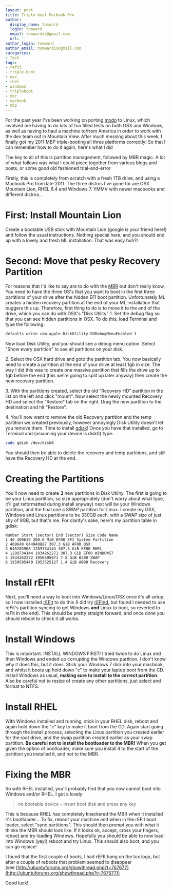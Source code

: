 ```yaml
---
layout: post
title: Triple-boot Macbook Pro
author:
  display_name: tomward
  login: tomward
  email: tomwardio@gmail.com
  url: ''
author_login: tomward
author_email: tomwardio@gmail.com
categories:
- Tech
tags:
- refit
- triple-boot
- osx
- rhel
- windows
- tripleboot
- mbr
- macbook
- mbp
---
```

For the past year I've been working on porting [modo](http://www.luxology.com/modo/ "modo") to Linux, which involved me having to do lots of fun filled tests on both OSX and Windows, as well as having to haul a machine to/from America in order to work with the dev team out in Mountain View. After much messing about this week, I finally got my 2011 MBP triple-booting all three platforms correctly! So that I can remember how to do it again, here's what I did

The key to all of this is partition management, followed by MBR magic. A lot of what follows was what I could piece together from various blogs and posts, or some good old fashioned trial-and-error

Firstly, this is completely from scratch with a fresh 1TB drive, and using a Macbook Pro from late 2011\. The three distros I've gone for are OSX Mountain Lion, RHEL 6.4 and Windows 7\. YMMV with newer macbooks and different distros...<a id="more"></a><a id="more-160"></a>

# First: Install Mountain Lion

Create a bootable USB stick with Mountain Lion (google is your friend here!) and follow the usual instructions. Nothing special here, and you should end up with a lovely and fresh ML installation. That was easy huh?!

# Second: Move that pesky Recovery Partition

For reasons that I'd like to say are to do with the [MBR](http://en.wikipedia.org/wiki/Master_boot_record) but don't really know, You need to have the three OS's that you want to boot in the first three partitions of your drive after the hidden EFI boot partition. Unfortunately ML creates a hidden recovery partition at the end of your ML installation that buggers this up. Therefore, first thing to do is to move it to the end of the drive, which you can do with OSX's "Disk Utility"
1\. Set the debug flag so that you can see hidden partitions in OSX. To do this, load Terminal and type the following:

```bash
defaults write com.apple.DiskUtility DUDebugMenuEnabled 1
```

Now load Disk Utility, and you should see a debug menu option. Select "Show every partition" to see all partitions on your disk.

2\. Select the OSX hard drive and goto the partition tab. You now basically need to create a partition at the end of your drive at least 1gb in size. The way I did this was to create one massive partition that fills the drive up to 1gb before the end (this we're going to split up later anyway) then create the new recovery partition.

3\. With the partitions created, select the old "Recovery HD" partition in the list on the left and click "mount". Now select the newly mounted Recovery HD and select the "Restore" tab on the right. Drag the new partition to the destination and hit "Restore".

4\. You'll now want to remove the old Recovery partition and the temp partition we created previously, however annoyingly Disk Utility doesn't let you remove them. Time to install [gdisk](http://www.rodsbooks.com/gdisk/)! Once you have that installed, go to Terminal and (assuming your device is disk0) type:

```bash
sudo gdisk /dev/disk0
```

You should then be able to delete the recovery and temp partitions, and still have the Recovery HD at the end.

# Creating the Partitions

You'll now need to create **3** new partitions in Disk Utility. The first is going to be your Linux partition, so size appropriately (don't worry about what type, it'll get reformatted during install anyway) next will be your Windows partition, and the final one a SWAP partition for Linux. I create my OSX, Windows and Linux partitions to be 330GB each, with a SWAP size of just shy of 9GB, but that's me. For clarity's sake, here's my partition table in gdisk:

```
Number Start (sector) End (sector) Size Code Name
1 40 409639 200.0 MiB EF00 EFI System Partition
2 409640 644940887 307.3 GiB AF00 OSX
3 645203968 1289734143 307.3 GiB EF00 RHEL
4 1289734144 1934262271 307.3 GiB EF00 WINDOWS7
5 1934262272 1950595071 7.8 GiB 8200 SWAP
6 1950595440 1953525127 1.4 GiB AB00 Recovery
```

# Install rEFIt

Next, you'll need a way to boot into Windows/Linux/OSX once it's all setup, so I now installed [rEFIt](http://refit.sourceforge.net/) to do this (I did try [rEFInd](http://www.rodsbooks.com/refind/), but found I needed to use reFit's partition syncing to get Windows **and** Linux to boot, so reverted to reFit in the end). This should be pretty straight forward, and once done you should reboot to check it all works.

# Install Windows

This is important. INSTALL WINDOWS FIRST! I tried twice to do Linux and then Windows and ended up corrupting the Windows partition. I don't know why it does this, but it does. Stick your Windows 7 disk into your macbook, and whilst it boots up hold down "c" to make your laptop boot from the CD. Install Windows as usual, **making sure to install to the correct partition**. Also be careful not to resize of create any other partitions, just select and format to NTFS.

# Install RHEL

With Windows installed and running, stick in your RHEL disk, reboot and again hold down the "c" key to make it boot from the CD. Again start going through the install process, selecting the Linux partition you created earlier for the root drive, and the swap partition created earlier as your swap partition. **Be careful not to install the bootloader to the MBR!** When you get given the option of bootloader, make sure you install it to the start of the partition you installed it, and not to the MBR.

# Fixing the MBR

So with RHEL installed, you'll probably find that you now cannot boot into Windows and/or RHEL. I got a lovely

> no bootable device – insert boot disk and press any key

This is because RHEL has completely knackered the MBR when it installed it's bootloader... To fix, reboot your machine and when in the rEFIt boot loader, select "sync partitions". This should then prompt you with what it thinks the MBR should look like. If it looks ok, accept, cross your fingers, reboot and try loading Windows. Hopefully you should be able to now load into Windows (yey!) reboot and try Linux. This should also boot, and you can go rejoice!

I found that the first couple of boots, I had rEFIt hang on the tux logo, but after a couple of reboots that problem seemed to disappear (see [http://ubuntuforums.org/showthread.php?t=767677](http://ubuntuforums.org/showthread.php?t=767677))

Good luck!

